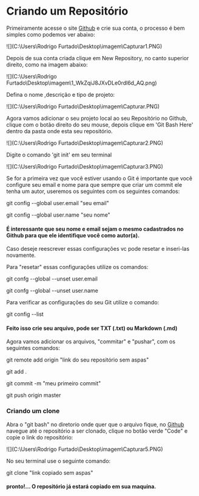 # Criando um Repositório

Primeiramente acesse o site [Github](www.github.com) e crie sua conta, o processo é bem simples como podemos ver abaixo:

![](C:\Users\Rodrigo Furtado\Desktop\imagem\Capturar1.PNG)

Depois de sua conta criada clique em New Repository, no canto superior direito, como na imagem abaixo:

![](C:\Users\Rodrigo Furtado\Desktop\imagem\1_WkZqiJ8JXvDLe0rdl6d_AQ.png)

Defina o nome ,descrição e tipo de projeto:

![](C:\Users\Rodrigo Furtado\Desktop\imagem\Capturar.PNG)

Agora vamos adicionar o seu projeto local ao seu Repositório no Github, clique com o botão direito do seu mouse, depois clique em 'Git Bash Here' dentro da pasta onde esta seu repositório.

![](C:\Users\Rodrigo Furtado\Desktop\imagem\Capturar2.PNG)

Digite o comando 'git init' em seu terminal

 ![](C:\Users\Rodrigo Furtado\Desktop\imagem\Capturar3.PNG)

Se for a primeira vez que você estiver usando o Git é importante que você configure seu email e nome para que sempre que criar um commit ele tenha um autor, useremos os seguintes com os seguintes comandos:

git config --global user.email "seu email"

git config --global user.name "seu nome" 



#### É interessante que seu nome e email sejam o mesmo cadastrados no Github para que ele identifique você como autor(a). 

Caso deseje reescrever essas configurações vc pode resetar e inseri-las novamente.

Para "resetar" essas configurações utilize os comandos:

git confg --global --unset user.email 

git confg --global --unset user.name

Para verificar as configurações do seu Git utilize o comando:

git config --list



#### Feito isso crie seu arquivo, pode ser TXT (.txt) ou Markdown (.md)

Agora vamos adicionar os arquivos, "commitar" e "pushar", com os seguintes comandos:

git remote add origin "link do seu repositório sem aspas"

git add .

git commit -m "meu primeiro commit"

git push origin master

### Criando um clone

Abra o "git bash" no diretorio onde quer que o arquivo fique, no [Github](www.github.com) navegue até o repositório a ser clonado, clique no botão verde "Code" e copie o link do repositório:



![](C:\Users\Rodrigo Furtado\Desktop\imagem\Capturar5.PNG)

No seu terminal use o seguinte comando:

git clone "link copiado sem aspas"

#### pronto!... O repositório já estará copiado em sua maquina.









